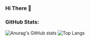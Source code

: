 ### Hi There 👋

### GitHub Stats:
![Anurag's GitHub stats](https://github-readme-stats.vercel.app/api?username=mfcstt&show_icons=true&theme=tokyonight)  ![Top Langs](https://github-readme-stats.vercel.app/api/top-langs/?username=mfcstt&layout=compact)


